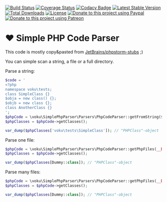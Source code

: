 [![Build Status](https://travis-ci.org/voku/Simple-PHP-Code-Parser.svg?branch=master)](https://travis-ci.org/voku/Simple-PHP-Code-Parser)
[![Coverage Status](https://coveralls.io/repos/github/voku/Simple-PHP-Code-Parser/badge.svg?branch=master)](https://coveralls.io/github/voku/Simple-PHP-Code-Parser?branch=master)
[![Codacy Badge](https://api.codacy.com/project/badge/Grade/3290fdc35c8f49ad9abdf053582466eb)](https://www.codacy.com/app/voku/Simple-PHP-Code-Parser?utm_source=github.com&amp;utm_medium=referral&amp;utm_content=voku/Simple-PHP-Code-Parser&amp;utm_campaign=Badge_Grade)
[![Latest Stable Version](https://poser.pugx.org/voku/Simple-PHP-Code-Parser/v/stable)](https://packagist.org/packages/voku/Simple-PHP-Code-Parser) 
[![Total Downloads](https://poser.pugx.org/voku/Simple-PHP-Code-Parser/downloads)](https://packagist.org/packages/voku/Simple-PHP-Code-Parser) 
[![License](https://poser.pugx.org/voku/Simple-PHP-Code-Parser/license)](https://packagist.org/packages/voku/Simple-PHP-Code-Parser)
[![Donate to this project using Paypal](https://img.shields.io/badge/paypal-donate-yellow.svg)](https://www.paypal.me/moelleken)
[![Donate to this project using Patreon](https://img.shields.io/badge/patreon-donate-yellow.svg)](https://www.patreon.com/voku)

# ❤ Simple PHP Code Parser

This code is mostly copy&pasted from [JetBrains/phpstorm-stubs](https://github.com/JetBrains/phpstorm-stubs/tree/master/tests) ;)

You can simple scan a string, a file or a full directory.

Parse a string:
```php
$code = '
<?php
namespace voku\tests;
class SimpleClass {}
$obja = new class() {};
$objb = new class {};
class AnotherClass {}
';
$phpCode = \voku\SimplePhpParser\Parsers\PhpCodeParser::getFromString($code);
$phpClasses = $phpCode->getClasses();

var_dump($phpClasses['voku\tests\SimpleClass']); // "PHPClass"-object
```

Parse one file:
```php
$phpCode = \voku\SimplePhpParser\Parsers\PhpCodeParser::getPhpFiles(__DIR__ . '/Dummy.php');
$phpClasses = $phpCode->getClasses();

var_dump($phpClasses[Dummy::class]); // "PHPClass"-object
````

Parse many files:
```php
$phpCode = \voku\SimplePhpParser\Parsers\PhpCodeParser::getPhpFiles(__DIR__ . '/src');
$phpClasses = $phpCode->getClasses();

var_dump($phpClasses[Dummy::class]); // "PHPClass"-object
````